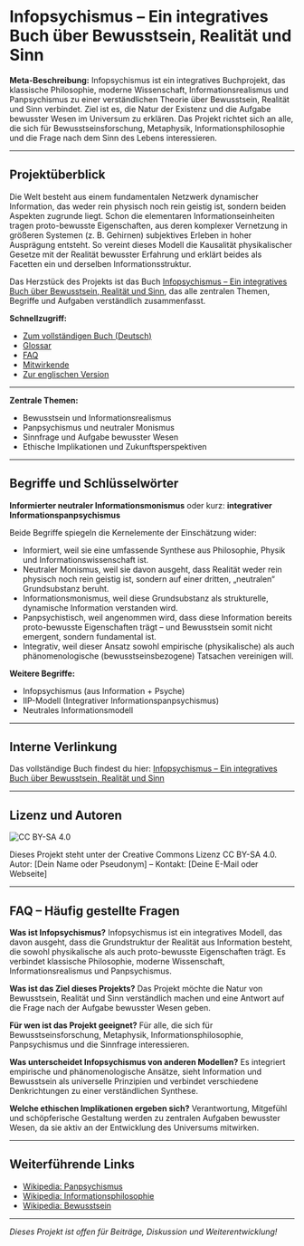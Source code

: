 # Infopsychismus – Ein integratives Buch über Bewusstsein, Realität und Sinn

**Meta-Beschreibung:**
Infopsychismus ist ein integratives Buchprojekt, das klassische Philosophie, moderne Wissenschaft, Informationsrealismus und Panpsychismus zu einer verständlichen Theorie über Bewusstsein, Realität und Sinn verbindet. Ziel ist es, die Natur der Existenz und die Aufgabe bewusster Wesen im Universum zu erklären. Das Projekt richtet sich an alle, die sich für Bewusstseinsforschung, Metaphysik, Informationsphilosophie und die Frage nach dem Sinn des Lebens interessieren.

---

## Projektüberblick

Die Welt besteht aus einem fundamentalen Netzwerk dynamischer Information, das weder rein physisch noch rein geistig ist, sondern beiden Aspekten zugrunde liegt. Schon die elementaren Informationseinheiten tragen proto-bewusste Eigenschaften, aus deren komplexer Vernetzung in größeren Systemen (z. B. Gehirnen) subjektives Erleben in hoher Ausprägung entsteht. So vereint dieses Modell die Kausalität physikalischer Gesetze mit der Realität bewusster Erfahrung und erklärt beides als Facetten ein und derselben Informationsstruktur.

Das Herzstück des Projekts ist das Buch [Infopsychismus – Ein integratives Buch über Bewusstsein, Realität und Sinn](Infopsychismus_Ein_Integratives_Buch_DE.md), das alle zentralen Themen, Begriffe und Aufgaben verständlich zusammenfasst.

**Schnellzugriff:**

- [Zum vollständigen Buch (Deutsch)](Infopsychismus_Ein_Integratives_Buch_DE.md)
- [Glossar](Infopsychismus_Ein_Integratives_Buch_DE.md#glossar)
- [FAQ](#faq--häufig-gestellte-fragen)
- [Mitwirkende](Infopsychismus_Ein_Integratives_Buch_DE.md#mitwirkende)
- [Zur englischen Version](../../README.md)

---

**Zentrale Themen:**

- Bewusstsein und Informationsrealismus
- Panpsychismus und neutraler Monismus
- Sinnfrage und Aufgabe bewusster Wesen
- Ethische Implikationen und Zukunftsperspektiven

---

## Begriffe und Schlüsselwörter

**Informierter neutraler Informationsmonismus** oder kurz: **integrativer Informationspanpsychismus**

Beide Begriffe spiegeln die Kernelemente der Einschätzung wider:

- Informiert, weil sie eine umfassende Synthese aus Philosophie, Physik und Informationswissenschaft ist.
- Neutraler Monismus, weil sie davon ausgeht, dass Realität weder rein physisch noch rein geistig ist, sondern auf einer dritten, „neutralen“ Grundsubstanz beruht.
- Informationsmonismus, weil diese Grundsubstanz als strukturelle, dynamische Information verstanden wird.
- Panpsychistisch, weil angenommen wird, dass diese Information bereits proto-bewusste Eigenschaften trägt – und Bewusstsein somit nicht emergent, sondern fundamental ist.
- Integrativ, weil dieser Ansatz sowohl empirische (physikalische) als auch phänomenologische (bewusstseinsbezogene) Tatsachen vereinigen will.

**Weitere Begriffe:**

- Infopsychismus (aus Information + Psyche)
- IIP-Modell (Integrativer Informationspanpsychismus)
- Neutrales Informationsmodell

---

## Interne Verlinkung

Das vollständige Buch findest du hier: [Infopsychismus – Ein integratives Buch über Bewusstsein, Realität und Sinn](Infopsychismus_Ein_Integratives_Buch_DE.md)

---

## Lizenz und Autoren

![CC BY-SA 4.0](https://img.shields.io/badge/Lizenz-CC%20BY--SA%204.0-lightgrey.svg)

Dieses Projekt steht unter der Creative Commons Lizenz CC BY-SA 4.0.
Autor: [Dein Name oder Pseudonym] – Kontakt: [Deine E-Mail oder Webseite]

---

## FAQ – Häufig gestellte Fragen

**Was ist Infopsychismus?**
Infopsychismus ist ein integratives Modell, das davon ausgeht, dass die Grundstruktur der Realität aus Information besteht, die sowohl physikalische als auch proto-bewusste Eigenschaften trägt. Es verbindet klassische Philosophie, moderne Wissenschaft, Informationsrealismus und Panpsychismus.

**Was ist das Ziel dieses Projekts?**
Das Projekt möchte die Natur von Bewusstsein, Realität und Sinn verständlich machen und eine Antwort auf die Frage nach der Aufgabe bewusster Wesen geben.

**Für wen ist das Projekt geeignet?**
Für alle, die sich für Bewusstseinsforschung, Metaphysik, Informationsphilosophie, Panpsychismus und die Sinnfrage interessieren.

**Was unterscheidet Infopsychismus von anderen Modellen?**
Es integriert empirische und phänomenologische Ansätze, sieht Information und Bewusstsein als universelle Prinzipien und verbindet verschiedene Denkrichtungen zu einer verständlichen Synthese.

**Welche ethischen Implikationen ergeben sich?**
Verantwortung, Mitgefühl und schöpferische Gestaltung werden zu zentralen Aufgaben bewusster Wesen, da sie aktiv an der Entwicklung des Universums mitwirken.

---

## Weiterführende Links

- [Wikipedia: Panpsychismus](https://de.wikipedia.org/wiki/Panpsychismus)
- [Wikipedia: Informationsphilosophie](https://de.wikipedia.org/wiki/Informationsphilosophie)
- [Wikipedia: Bewusstsein](https://de.wikipedia.org/wiki/Bewusstsein)

---

_Dieses Projekt ist offen für Beiträge, Diskussion und Weiterentwicklung!_
